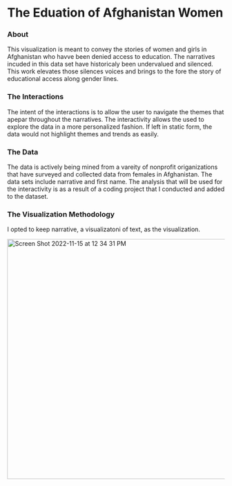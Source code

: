 # The Eduation of Afghanistan Women

### About
<p>This visualization is meant to convey the stories of women and girls in Afghanistan who havve been denied access to education. The narratives incuded in this data set have historicaly been undervalued and silenced. This work elevates those silences voices and brings to the fore the story of educational access along gender lines.</p>

### The Interactions 
<p>The intent of the interactions is to allow the user to navigate the themes that apepar throughout the narratives. The interactivity allows the used to explore the data in a more personalized fashion. If left in static form, the data would not highlight themes and trends as easily.</p>

### The Data 
The data is actively being mined from a vareity of nonprofit origanizations that have surveyed and collected data from females in Afghanistan. The data sets include narrative and first name.  The analysis that will be used for the interactivity is as a result of a coding project that I conducted and added to the dataset. 

### The Visualization Methodology 
I opted to keep narrative, a visualizatoni of text, as the visualization. 

<img width="555" alt="Screen Shot 2022-11-15 at 12 34 31 PM" src="https://user-images.githubusercontent.com/110298832/201987682-a5c22900-4d8e-490f-9758-55434558523a.png">
